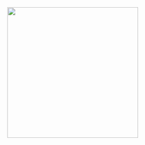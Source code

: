 <html lang="en">
<head>
	<meta charset="UTF-8">
	<link rel="stylesheet" type="text/css" href="css/index.css" />
	<style>
	img{
	width:300px;
	margin:0px auto;
	}
	</style>
	<title>Gakki</title>
</head>
<body>
	<img src='https://ss0.bdstatic.com/94oJfD_bAAcT8t7mm9GUKT-xh_/timg?image&quality=100&size=b4000_4000&sec=1493754749&di=d63f480c4413ba9a1d8a566d5a958ab1&src=http://img3.duitang.com/uploads/item/201502/13/20150213184314_LdtJk.jpeg' />
	
	
</body>
</html>
